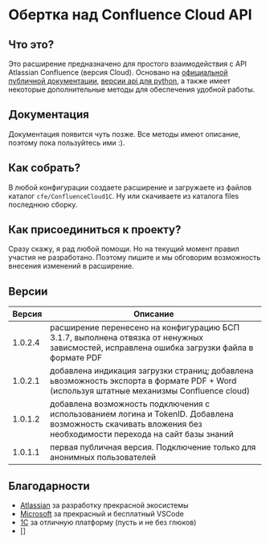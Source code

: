 # Обертка над Confluence Cloud API

## Что это?

Это расширение предназначено для простого взаимодействия с API Atlassian Confluence (версия Cloud).
Основано на [официальной публичной документации](https://developer.atlassian.com/cloud/confluence/rest/intro/), [версии api для python](https://github.com/atlassian-api/atlassian-python-api), а также имеет некоторые дополнительные методы для обеспечения удобной работы.

## Документация

Документация появится чуть позже. Все методы имеют описание, поэтому пока пользуйтесь ими :).

## Как собрать?

В любой конфигурации создаете расширение и загружаете из файлов каталог `cfe/ConfluenceCloud1C`. Ну или скачиваете из каталога files последнюю сборку.

## Как присоединиться к проекту?

Сразу скажу, я рад любой помощи. Но на текущий момент правил участия не разработано. Поэтому пишите и мы обговорим возможность внесения изменений в расширение.

## Версии

| Версия | Описание |
| -- | -- |
| 1.0.2.4 | расширение перенесено на конфигурацию БСП 3.1.7, выполнена отвязка от ненужных зависмостей, исправлена ошибка загрузки файла в формате PDF |
| 1.0.2.1 | добавлена индикация загрузки страниц; добавлена ьвозможность экспорта в формате PDF + Word (используя штатные механизмы Confluence cloud) |
| 1.0.1.2 | добавлена возможность подключения с использованием логина и TokenID. Добавлена возможность скачивать вложения без необходимости перехода на сайт базы знаний |
| 1.0.1.1 | первая публичная версия. Подключение только для анонимных пользователей |

## Благодарности
* [Atlassian](https://www.atlassian.com/) за разработку прекрасной экосистемы
* [Microsoft](https://github.com/Microsoft/vscode/) за прекрасный и бесплатный VSCode
* [1С](https://v8.1c.ru/) за отличную платформу (пусть и не без глюков)
* []